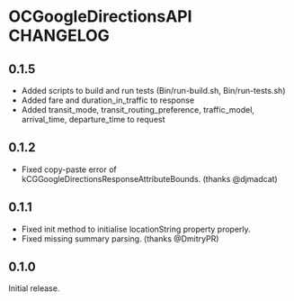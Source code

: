# OCGoogleDirectionsAPI CHANGELOG

## 0.1.5

- Added scripts to build and run tests (Bin/run-build.sh, Bin/run-tests.sh)
- Added fare and duration_in_traffic to response
- Added transit_mode, transit_routing_preference, traffic_model, arrival_time,
departure_time to request

## 0.1.2

- Fixed copy-paste error of kCGGoogleDirectionsResponseAttributeBounds. (thanks @djmadcat)

## 0.1.1

- Fixed init method to initialise locationString property properly.
- Fixed missing summary parsing. (thanks @DmitryPR)

## 0.1.0

Initial release.
